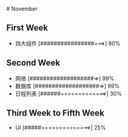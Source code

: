 ﻿﻿# November 
## First Week
- 四大组件 [################===>] 80%

## Second Week
- 网络 [###################=>] 99%
- 数据库 [###################=>] 99%
- 日程列表 [######=============>] 30%

## Third Week to Fifth Week
- UI [#####==============>] 25%